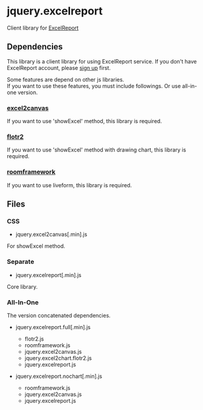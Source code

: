 # jquery.excelreport
Client library for [ExcelReport](http://excel-report2.herokuapp.com)

## Dependencies
This library is a client library for using ExcelReport service.
If you don't have ExcelReport account, please [sign up](http://excel-report2.herokuapp.com) first.

Some features are depend on other js libraries.  
If you want to use these features, you must include followings. Or use all-in-one version.

### [excel2canvas](https://github.com/shunjikonishi/excel2canvas)
If you want to use 'showExcel' method, this library is required.

### [flotr2](https://github.com/HumbleSoftware/Flotr2)
If you want to use 'showExcel' method with drawing chart, this library is required.

### [roomframework](https://github.com/shunjikonishi/roomframework)
If you want to use liveform, this library is required.


## Files

### CSS
- jquery.excel2canvas[.min].js

For showExcel method.

### Separate
- jquery.excelreport[.min].js

Core library.

### All-In-One
The version concatenated dependencies.

- jquery.excelreport.full[.min].js
  - flotr2.js
  - roomframework.js
  - jquery.excel2canvas.js
  - jquery.excel2chart.flotr2.js
  - jquery.excelreport.js

- jquery.excelreport.nochart[.min].js
  - roomframework.js
  - jquery.excel2canvas.js
  - jquery.excelreport.js
